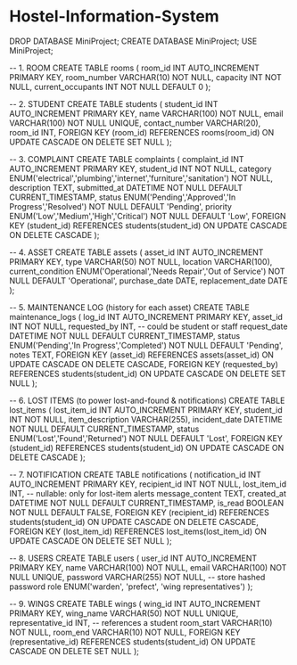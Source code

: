 # Hostel-Information-System
DROP DATABASE MiniProject;
CREATE DATABASE MiniProject;
USE MiniProject;

-- 1. ROOM
CREATE TABLE rooms (
  room_id           INT AUTO_INCREMENT PRIMARY KEY,
  room_number       VARCHAR(10)       NOT NULL,
  capacity          INT               NOT NULL,
  current_occupants INT               NOT NULL DEFAULT 0
);

-- 2. STUDENT
CREATE TABLE students (
  student_id     INT AUTO_INCREMENT PRIMARY KEY,
  name           VARCHAR(100)       NOT NULL,
  email          VARCHAR(100)       NOT NULL UNIQUE,
  contact_number VARCHAR(20),
  room_id        INT,
  FOREIGN KEY (room_id) REFERENCES rooms(room_id)
    ON UPDATE CASCADE
    ON DELETE SET NULL
);

-- 3. COMPLAINT
CREATE TABLE complaints (
  complaint_id  INT AUTO_INCREMENT PRIMARY KEY,
  student_id    INT               NOT NULL,
  category      ENUM('electrical','plumbing','internet','furniture','sanitation')
                                NOT NULL,
  description   TEXT,
  submitted_at  DATETIME          NOT NULL DEFAULT CURRENT_TIMESTAMP,
  status        ENUM('Pending','Approved','In Progress','Resolved')
                                NOT NULL DEFAULT 'Pending',
  priority      ENUM('Low','Medium','High','Critical')
                                NOT NULL DEFAULT 'Low',
  FOREIGN KEY (student_id) REFERENCES students(student_id)
    ON UPDATE CASCADE
    ON DELETE CASCADE
);

-- 4. ASSET
CREATE TABLE assets (
  asset_id         INT AUTO_INCREMENT PRIMARY KEY,
  type             VARCHAR(50)       NOT NULL,
  location         VARCHAR(100),
  current_condition ENUM('Operational','Needs Repair','Out of Service')
                                NOT NULL DEFAULT 'Operational',
  purchase_date    DATE,
  replacement_date DATE
);

-- 5. MAINTENANCE LOG (history for each asset)
CREATE TABLE maintenance_logs (
  log_id       INT AUTO_INCREMENT PRIMARY KEY,
  asset_id     INT               NOT NULL,
  requested_by INT,                       -- could be student or staff
  request_date DATETIME          NOT NULL DEFAULT CURRENT_TIMESTAMP,
  status       ENUM('Pending','In Progress','Completed')
                                NOT NULL DEFAULT 'Pending',
  notes        TEXT,
  FOREIGN KEY (asset_id) REFERENCES assets(asset_id)
    ON UPDATE CASCADE
    ON DELETE CASCADE,
  FOREIGN KEY (requested_by) REFERENCES students(student_id)
    ON UPDATE CASCADE
    ON DELETE SET NULL
);

-- 6. LOST ITEMS (to power lost-and-found & notifications)
CREATE TABLE lost_items (
  lost_item_id     INT AUTO_INCREMENT PRIMARY KEY,
  student_id       INT               NOT NULL,
  item_description VARCHAR(255),
  incident_date    DATETIME          NOT NULL DEFAULT CURRENT_TIMESTAMP,
  status           ENUM('Lost','Found','Returned')
                                NOT NULL DEFAULT 'Lost',
  FOREIGN KEY (student_id) REFERENCES students(student_id)
    ON UPDATE CASCADE
    ON DELETE CASCADE
);

-- 7. NOTIFICATION
CREATE TABLE notifications (
  notification_id INT AUTO_INCREMENT PRIMARY KEY,
  recipient_id    INT               NOT NULL,
  lost_item_id    INT,                        -- nullable: only for lost-item alerts
  message_content TEXT,
  created_at      DATETIME          NOT NULL DEFAULT CURRENT_TIMESTAMP,
  is_read         BOOLEAN           NOT NULL DEFAULT FALSE,
  FOREIGN KEY (recipient_id) REFERENCES students(student_id)
    ON UPDATE CASCADE
    ON DELETE CASCADE,
  FOREIGN KEY (lost_item_id) REFERENCES lost_items(lost_item_id)
    ON UPDATE CASCADE
    ON DELETE SET NULL
);

-- 8. USERS
CREATE TABLE users (
  user_id   INT AUTO_INCREMENT PRIMARY KEY,
  name      VARCHAR(100)       NOT NULL,
  email     VARCHAR(100)       NOT NULL UNIQUE,
  password  VARCHAR(255)       NOT NULL, -- store hashed password
  role      ENUM('warden', 'prefect', 'wing representatives') 
);

-- 9. WINGS
CREATE TABLE wings (
  wing_id           INT AUTO_INCREMENT PRIMARY KEY,
  wing_name         VARCHAR(50)       NOT NULL UNIQUE,
  representative_id INT,  -- references a student
  room_start        VARCHAR(10)       NOT NULL,
  room_end          VARCHAR(10)       NOT NULL,
  FOREIGN KEY (representative_id) REFERENCES students(student_id)
    ON UPDATE CASCADE
    ON DELETE SET NULL
);
